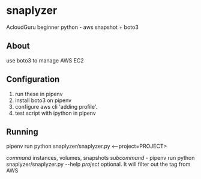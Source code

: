 # snaplyzer
AcloudGuru beginner python - aws snapshot + boto3

## About
use boto3 to manage AWS EC2

## Configuration
1. run these in pipenv
2. install boto3 on pipenv
3. configure aws cli 'adding profile'.
4. test script with ipython in pipenv

## Running

pipenv run python snaplyzer/snaplyzer.py <command> <subcommand> <--project=PROJECT>

*command* instances, volumes, snapshots
*subcommand* - pipenv run python snaplyzer/snaplyzer.py <command> --help
*project* optional.  It will filter out the tag from AWS